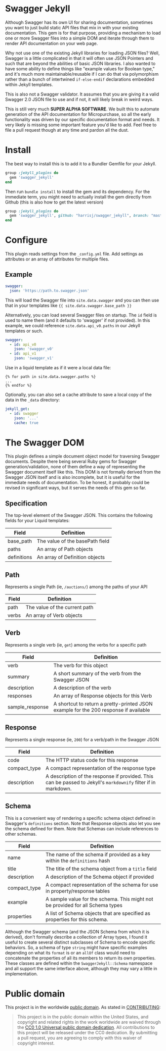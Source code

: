 # Swagger Jekyll

Although Swagger has its own UI for sharing documentation, sometimes
you want to just build static API files that mix in with your existing
documentation. This gem is for that purpose, providing a mechanism to
load one or more Swagger files into a simple DOM and iterate through
them to render API documentation on your web page.

Why not use one of the existing Jekyll libraries for loading JSON
files? Well, Swagger is a little complicated in that it will often use
JSON Pointers and such that are beyond the abilities of basic JSON
libraries. I also wanted to have some ability to define things like
"example values for Boolean type," and it's much more
maintainable/reusable if I can do that via polymorphism rather than a
bunch of intertwined `if-else-endif` declarations embedded within
Jekyll templates.

This is also not a Swagger validator. It assumes that you are giving
it a valid Swagger 2.0 JSON file to use and if not, it will likely
break in weird ways.

This is still very much **SUPER ALPHA SOFTWARE**. We built this to
automate generation of the API documentation for Micropurchase, so all
the early functionality was driven by our specific documentation
format and needs. It very likely is missing some important feature
you'd like to add. Feel free to file a pull request though at any time
and pardon all the dust.

# Install

The best way to install this is to add it to a Bundler Gemfile for your Jekyll.

``` ruby
group :jekyll_plugins do
  gem 'swagger_jekyll'
end
```

Then run `bundle install` to install the gem and its dependency. For
the immediate term, you might need to actually install the gem
directly from Github (this is also how to get the latest version)

``` ruby
group :jekyll_plugins do
  gem 'swagger_jekyll', github: "harrisj/swagger_jekyll", branch: "master"
end
```

# Configure

This plugin reads settings from the `_config.yml` file. Add settings as attributes or an array of attributes for multiple files.

## Example

```yml
swagger:
  json: 'https://path.to.swagger.json'
```

This will load the Swagger file into `site.data.swagger` and you can then use that in your templates like `{{ site.data.swagger.base_path }}`

Alternatively, you can load several Swagger files on startup. The `id`
field is used to name them (and it defaults to 'swagger' if not
provided). In this example, we could reference
`site.data.api_v0.paths` in our Jekyll templates or such.

```yml
swagger:
  - id: api_v0
    json: 'swagger_v0'
  - id: api_v1
    json: 'swagger_v1'
```

Use in a liquid template as if it were a local data file:

```liquid
{% for path in site.data.swagger.paths %}
...
{% endfor %}
```

Optionally, you can also set a cache attribute to save a local copy of the data in the `_data` directory:

```yml
jekyll_get:
  - id: swagger
    json: '...'
    cache: true
```

# The Swagger DOM

This plugin defines a simple document object model for traversing
Swagger documents. Despite there being several Ruby gems for Swagger
generation/validation, none of them define a way of representing the
Swagger document itself like this. This DOM is not formally derived
from the Swagger JSON itself and is also incomplete, but it is useful
for the immediate needs of documentation. To be honest, it probably
could be revised in significant ways, but it serves the needs of this
gem so far.

## Specification

The top-level element of the Swagger JSON. This contains the following
fields for your Liquid templates:

|Field|Definition|
|-----|----------|
|base_path|The value of the basePath field|
|paths|An array of Path objects|
|definitions|An array of Definition objects|

## Path

Represents a single Path (ie, `/auctions/`) among the paths of your API

|Field|Definition|
|-----|----------|
|path|The value of the current path|
|verbs|An array of Verb objects|

## Verb

Represents a single verb (ie, `get`) among the verbs for a specific path

|Field|Definition|
|-----|----------|
|verb|The verb for this object|
|summary|A short summary of the verb from the Swagger JSON|
|description|A description of the verb|
|responses|An array of Response objects for this Verb|
|sample_response|A shortcut to return a pretty-printed JSON example for the 200 response if available|

## Response

Represents a single response (ie, `200`) for a verb/path in the Swagger JSON

|Field|Definition|
|-----|----------|
|code|The HTTP status code for this response|
|compact_type|A compact representation of the response type|
|description|A description of the response if provided. This can be passed to Jekyll's `markdownify` filter if in markdown.|

## Schema

This is a convenient way of rendering a specific schema object defined
in Swagger's `definitions` section. Note that Response objects also
let you see the schema defined for them. Note that Schemas can include
references to other schemas.

|Field|Definition|
|-----|----------|
|name|The name of the schema if provided as a key within the `definitions` hash|
|title|The title of the schema object from a `title` field|
|description|A description of the Schema object if provided|
|compact_type|A compact representation of the schema for use in property/response tables|
|example|A sample value for the schema. This might not be provided for all Schema types|
|properties|A list of Schema objects that are specified as properties for this schema.|

Although the Swagger schema (and the JSON Schema from which it is
derived), don't formally describe a collection of Array types, I found
it useful to create several distinct subclasses of Schema to encode
specific behaviors. So, a schema of type `string` might have specific
examples depending on what its `format` is or an `allOf` class would
need to concatenate the properties of all its members to return its
own properties. These classes are defined within the
`SwaggerJekyll::Schema` namespace and all support the same interface
above, although they may vary a little in implementation.

# Public domain

This project is in the worldwide [public domain](LICENSE.md). As
stated in [CONTRIBUTING](CONTRIBUTING.md):

> This project is in the public domain within the United States, and
>copyright and related rights in the work worldwide are waived through
>the
>[CC0 1.0 Universal public domain dedication](https://creativecommons.org/publicdomain/zero/1.0/).
>All contributions to this project will be released under the CC0
>dedication. By submitting a pull request, you are agreeing to comply
>with this waiver of copyright interest.
